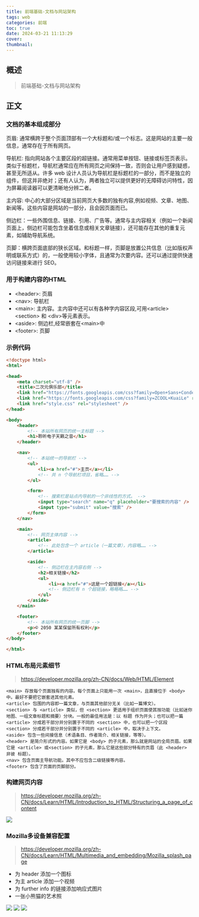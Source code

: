 ```yaml
---
title: 前端基础-文档与网站架构
tags: web
categories: 前端
toc: true
date: 2024-03-21 11:13:29
cover:
thumbnail:
---
```



## 概述

> 前端基础-文档与网站架构

<!--more-->

## 正文

### 文档的基本组成部分  
页眉: 通常横跨于整个页面顶部有一个大标题和/或一个标志。这是网站的主要一般信息，通常存在于所有网页。

导航栏: 指向网站各个主要区段的超链接。通常用菜单按钮、链接或标签页表示。类似于标题栏，导航栏通常应在所有网页之间保持一致，否则会让用户感到疑惑，甚至无所适从。许多 web 设计人员认为导航栏是标题栏的一部分，而不是独立的组件，但这并非绝对；还有人认为，两者独立可以提供更好的无障碍访问特性，因为屏幕阅读器可以更清晰地分辨二者。

主内容: 中心的大部分区域是当前网页大多数的独有内容,例如视频、文章、地图、新闻等。这些内容是网站的一部分，且会因页面而已。 

侧边栏：一些外围信息、链接、引用、广告等。通常与主内容相关（例如一个新闻页面上，侧边栏可能包含坐着信息或相关文章链接），还可能存在其他的重复元素，如辅助导航系统。 

页脚：横跨页面底部的狭长区域。和标题一样，页脚是放置公共信息（比如版权声明或联系方式）的，一般使用较小字体，且通常为次要内容。还可以通过提供快速访问链接来进行 SEO。

### 用于构建内容的HTML
- \<header>: 页眉
- \<nav>: 导航栏  
- \<main>: 主内容。主内容中还可以有各种字内容区段,可用\<article> \<section> 和 \<div>等元素表示。
- \<aside>: 侧边栏,经常嵌套在\<main>中
- \<footer>: 页脚  

### 示例代码  
```html
<!doctype html>
<html>

<head>
    <meta charset="utf-8" />
    <title>二次元俱乐部</title>
    <link href="https://fonts.googleapis.com/css?family=Open+Sans+Condensed:300|Sonsie+One" rel="stylesheet" />
    <link href="https://fonts.googleapis.com/css?family=ZCOOL+KuaiLe" rel="stylesheet" />
    <link href="style.css" rel="stylesheet" />
</head>

<body>
    <header>
        <!-- 本站所有网页的统一主标题 -->
        <h1>聆听电子天籁之音</h1>
    </header>

    <nav>
        <!-- 本站统一的导航栏 -->
        <ul>
            <li><a href="#">主页</a></li>
            <!-- 共 n 个导航栏项目，省略…… -->
        </ul>

        <form>
            <!-- 搜索栏是站点内导航的一个非线性的方式。 -->
            <input type="search" name="q" placeholder="要搜索的内容" />
            <input type="submit" value="搜索" />
        </form>
    </nav>

    <main>
        <!-- 网页主体内容 -->
        <article>
            <!-- 此处包含一个 article（一篇文章），内容略…… -->
        </article>

        <aside>
            <!-- 侧边栏在主内容右侧 -->
            <h2>相关链接</h2>
            <ul>
                <li><a href="#">这是一个超链接</a></li>
                <!-- 侧边栏有 n 个超链接，略略略…… -->
            </ul>
        </aside>
    </main>

    <footer>
        <!-- 本站所有网页的统一页脚 -->
        <p>© 2050 某某保留所有权利</p>
    </footer>
</body>

</html>
```

### HTML布局元素细节  
>https://developer.mozilla.org/zh-CN/docs/Web/HTML/Element  

```text
<main> 存放每个页面独有的内容。每个页面上只能用一次 <main>，且直接位于 <body> 中。最好不要把它嵌套进其他元素。
<article> 包围的内容即一篇文章，与页面其他部分无关（比如一篇博文）。
<section> 与 <article> 类似，但 <section> 更适用于组织页面使其按功能（比如迷你地图、一组文章标题和摘要）分块。一般的最佳用法是：以 标题 作为开头；也可以把一篇 <article> 分成若干部分并分别置于不同的 <section> 中，也可以把一个区段 <section> 分成若干部分并分别置于不同的 <article> 中，取决于上下文。
<aside> 包含一些间接信息（术语条目、作者简介、相关链接，等等）。
<header> 是简介形式的内容。如果它是 <body> 的子元素，那么就是网站的全局页眉。如果它是 <article> 或<section> 的子元素，那么它是这些部分特有的页眉（此 <header> 非彼 标题）。
<nav> 包含页面主导航功能。其中不应包含二级链接等内容。
<footer> 包含了页面的页脚部分。
```

###  构建网页内容  
> https://developer.mozilla.org/zh-CN/docs/Learn/HTML/Introduction_to_HTML/Structuring_a_page_of_content

![](../img/2024-03-20-21-50-17.png)

### Mozilla多设备兼容配置 
> https://developer.mozilla.org/zh-CN/docs/Learn/HTML/Multimedia_and_embedding/Mozilla_splash_page  
- 为 header 添加一个图标  
- 为主 article 添加一个视频  
- 为 further info 的链接添加响应式图片  
- 一张小熊猫的艺术照  

![](../img/2024-03-20-21-30-42.png) 
![](../img/2024-03-20-21-32-03.png)
![](../img/2024-03-20-21-32-25.png)